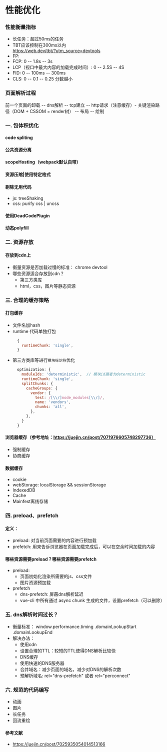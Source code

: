# 性能优化
### 性能衡量指标
  * 长任务：超过50ms的任务
  * TBT应该控制在300ms以内  
    https://web.dev/tbt/?utm_source=devtools 
  * FP:
  * FCP: 0 -- 1.8s -- 3s
  * LCP（视口中最大内容的加载完成时间）: 0 -- 2.5S -- 4S
  * FID: 0 -- 100ms -- 300ms
  * CLS: 0 -- 0.1 -- 0.25 分数越小


### 页面解析过程
前一个页面的卸载 -- dns解析 -- tcp建立 -- http请求（注意缓存）- 关键渲染路径（DOM + CSSOM = render树） -- 布局 -- 绘制


### 一. 包体积优化
#### code spliting
#### 公共资源分离
#### scopeHosting（webpack默认自带）
#### 资源压缩|使用特定格式
#### 剔除无用代码
  - js: treeShaking
  - css: purify css | uncss
#### 使用DeadCodePlugin
#### 动态polyfill



### 二. 资源存放
#### 存放到cdn上
  - 衡量资源是否加载过慢的标准：
    chrome devtool
  - 哪些资源适合存放到cdn？
    * 第三方类库
    * html，css，图片等静态资源  


### 三. 合理的缓存策略
#### 打包缓存
  - 文件名加hash
  - runtime 代码单独打包
    ```js
      {
        runtimeChunk: 'single',
      }
    ```
  - 第三方类库等进行```模块标识符```优化
    ```js
      optimization: {
        moduleIds: 'deterministic',  // 模块id摄者为deterministic
        runtimeChunk: 'single',
        splitChunks: {
          cacheGroups: {
            vendor: {
              test: /[\\/]node_modules[\\/]/,
              name: 'vendors',
              chunks: 'all',
            },
          },
        }
      }
    ```
#### 浏览器缓存（参考地址：https://juejin.cn/post/7071976605748297736）
  - 强制缓存
  - 协商缓存
#### 数据缓存 
  - cookie
  - webStorage: localStorage && sessionStorage
  - IndexedDB
  - Cache
  - Mainfest离线存储


### 四. preload、prefetch
#### 定义：
  - preload: 对当前页面需要的内容进行预加载
  - prefetch: 用来告诉浏览器在页面加载完成后，可以在空余时间加载的内容
#### 哪些资源需要preload？哪些资源需要prefetch
  - preload:
    * 页面初始化渲染所需要的js、css文件
    * 图片资源预加载
  - prefetch
    * dns-prefetch: 屏蔽dns解析延迟
    * vue-cli 中所有通过 async chunk 生成的文件，设置prefetch（可以删除）

### 五. dns解析时间过长？
  - 衡量标准：
    window.performance.timing
      .domainLookupStart
      .domainLookupEnd
  - 解决办法：
    - 使用cdn
    - 设置合理的TTL：较短的TTL使得DNS解析比较快
    - DNS缓存
    - 使用快速的DNS服务器
    - 合并域名：减少页面的域名，减少对DNS的解析次数
    - 预解析域名: rel="dns-prefetch" 或者 rel="perconnect"

### 六. 规范的代码编写
  - 动画
  - 图片
  - 长任务
  - 回流重绘

#### 参考文献
  - https://juejin.cn/post/7025935054014513166
